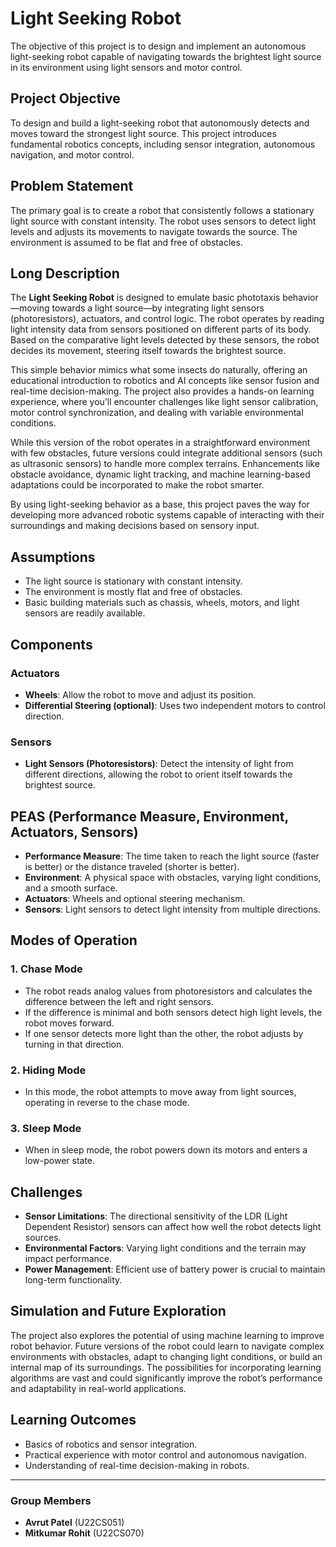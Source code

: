 # Light Seeking Robot
The objective of this project is to design and implement an autonomous light-seeking robot capable of navigating towards the brightest light source in its environment using light sensors and motor control.

## Project Objective

To design and build a light-seeking robot that autonomously detects and moves toward the strongest light source. This project introduces fundamental robotics concepts, including sensor integration, autonomous navigation, and motor control.

## Problem Statement

The primary goal is to create a robot that consistently follows a stationary light source with constant intensity. The robot uses sensors to detect light levels and adjusts its movements to navigate towards the source. The environment is assumed to be flat and free of obstacles.

## Long Description

The **Light Seeking Robot** is designed to emulate basic phototaxis behavior—moving towards a light source—by integrating light sensors (photoresistors), actuators, and control logic. The robot operates by reading light intensity data from sensors positioned on different parts of its body. Based on the comparative light levels detected by these sensors, the robot decides its movement, steering itself towards the brightest source.

This simple behavior mimics what some insects do naturally, offering an educational introduction to robotics and AI concepts like sensor fusion and real-time decision-making. The project also provides a hands-on learning experience, where you’ll encounter challenges like light sensor calibration, motor control synchronization, and dealing with variable environmental conditions.

While this version of the robot operates in a straightforward environment with few obstacles, future versions could integrate additional sensors (such as ultrasonic sensors) to handle more complex terrains. Enhancements like obstacle avoidance, dynamic light tracking, and machine learning-based adaptations could be incorporated to make the robot smarter.

By using light-seeking behavior as a base, this project paves the way for developing more advanced robotic systems capable of interacting with their surroundings and making decisions based on sensory input.

## Assumptions

- The light source is stationary with constant intensity.
- The environment is mostly flat and free of obstacles.
- Basic building materials such as chassis, wheels, motors, and light sensors are readily available.

## Components

### Actuators
- **Wheels**: Allow the robot to move and adjust its position.
- **Differential Steering (optional)**: Uses two independent motors to control direction.

### Sensors
- **Light Sensors (Photoresistors)**: Detect the intensity of light from different directions, allowing the robot to orient itself towards the brightest source.

## PEAS (Performance Measure, Environment, Actuators, Sensors)

- **Performance Measure**: The time taken to reach the light source (faster is better) or the distance traveled (shorter is better).
- **Environment**: A physical space with obstacles, varying light conditions, and a smooth surface.
- **Actuators**: Wheels and optional steering mechanism.
- **Sensors**: Light sensors to detect light intensity from multiple directions.

## Modes of Operation

### 1. **Chase Mode**
- The robot reads analog values from photoresistors and calculates the difference between the left and right sensors.
- If the difference is minimal and both sensors detect high light levels, the robot moves forward.
- If one sensor detects more light than the other, the robot adjusts by turning in that direction.
  
### 2. **Hiding Mode**
- In this mode, the robot attempts to move away from light sources, operating in reverse to the chase mode.
  
### 3. **Sleep Mode**
- When in sleep mode, the robot powers down its motors and enters a low-power state.

## Challenges

- **Sensor Limitations**: The directional sensitivity of the LDR (Light Dependent Resistor) sensors can affect how well the robot detects light sources.
- **Environmental Factors**: Varying light conditions and the terrain may impact performance.
- **Power Management**: Efficient use of battery power is crucial to maintain long-term functionality.

## Simulation and Future Exploration

The project also explores the potential of using machine learning to improve robot behavior. Future versions of the robot could learn to navigate complex environments with obstacles, adapt to changing light conditions, or build an internal map of its surroundings. The possibilities for incorporating learning algorithms are vast and could significantly improve the robot’s performance and adaptability in real-world applications.

## Learning Outcomes

- Basics of robotics and sensor integration.
- Practical experience with motor control and autonomous navigation.
- Understanding of real-time decision-making in robots.

---

### Group Members
- **Avrut Patel** (U22CS051)
- **Mitkumar Rohit** (U22CS070)
